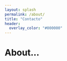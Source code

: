 ```yaml
---
layout: splash
permalink: /about/
title: "Contacto"
header:
  overlay_color: "#000000"
---
```


# About...
